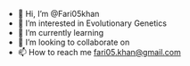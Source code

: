 - 👋 Hi, I’m @Fari05khan
- 👀 I’m interested in Evolutionary Genetics
- 🌱 I’m currently learning 
- 💞️ I’m looking to collaborate on
- 📫 How to reach me fari05.khan@gmail.com

<!---
Fari05khan/Fari05khan is a ✨ special ✨ repository because its `README.md` (this file) appears on your GitHub profile.
You can click the Preview link to take a look at your changes.
--->
